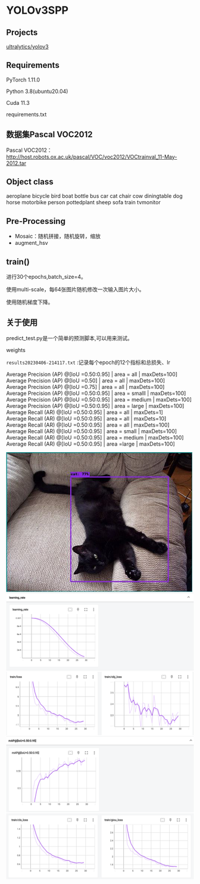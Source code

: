 # YOLOv3SPP

## Projects

[ultralytics/yolov3](https://github.com/ultralytics/yolov3)

## Requirements

PyTorch 1.11.0

Python 3.8(ubuntu20.04)

Cuda 11.3

requirements.txt

## 数据集Pascal VOC2012 

Pascal VOC2012：http://host.robots.ox.ac.uk/pascal/VOC/voc2012/VOCtrainval_11-May-2012.tar

## Object class

aeroplane
bicycle
bird
boat
bottle
bus
car
cat
chair
cow
diningtable
dog
horse
motorbike
person
pottedplant
sheep
sofa
train
tvmonitor

## Pre-Processing

- Mosaic：随机拼接，随机旋转，缩放
- augment_hsv

## train()

进行30个epochs,batch_size=4。

使用multi-scale，每64张图片随机修改一次输入图片大小。

使用随机梯度下降。

## 关于使用

predict_test.py是一个简单的预测脚本,可以用来测试。

weights

`results20230406-214117.txt` :记录每个epoch的12个指标和总损失、lr

Average Precision (AP) @[IoU =0.50:0.95] | area = all | maxDets=100]  
Average Precision (AP) @[IoU =0.50] | area = all | maxDets=100]  
Average Precision (AP) @[IoU =0.75] | area = all | maxDets=100]  
Average Precision (AP) @[IoU =0.50:0.95] | area = smalll | maxDets=100]  
Average Precision (AP) @[IoU =0.50:0.95] | area = medium | maxDets=100]  
Average Precision (AP) @[IoU =0.50:0.95] | area = large | maxDets=100]  
Average Recall (AR) @[IoU =0.50:0.95] | area = all | maxDets=1]  
Average Recall (AR) @[IoU =0.50:0.95] | area = all | maxDets=10]  
Average Recall (AR) @[IoU =0.50:0.95] | area = all | maxDets=100]  
Average Recall (AR) @[IoU =0.50:0.95] | area = small | maxDets=100]  
Average Recall (AR) @[IoU =0.50:0.95] | area = medium | maxDets=100]  
Average Recall (AR) @[IoU =0.50:0.95] | area =large | maxDets=100]  





![](test_result.jpg)
![](learning_rate.png)
![](loss&obj_loss.png)
![](mAP1.png)
![](cls_loss&giou_loss.png)

